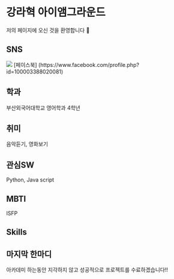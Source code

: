 # 강라혁 아이앰그라운드
저의 페이지에 오신 것을 환영합니다 👏
## SNS  
<img src="https://img.shields.io/badge/Facebook-0866FF?style=flat-square&logo=facebook&logoColor=#F6F6F6"/>  
[페이스북] (https://www.facebook.com/profile.php?id=100003388020081)

## 학과
부산외국어대학교 영어학과 4학년

## 취미
음악듣기, 영화보기

## 관심SW
Python, Java script

## MBTI
ISFP

## Skills


## 마지막 한마디
아카데미 하는동안 지각하지 않고 성공적으로 프로젝트를 수료하겠습니다!!
